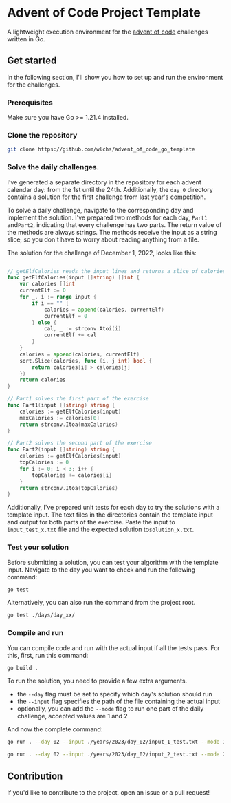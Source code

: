 # Advent of Code Project Template

A lightweight execution environment for the [advent of code](https://adventofcode.com/) challenges written in Go.

## Get started

In the following section, I'll show you how to set up and run the environment for the challenges.

### Prerequisites

Make sure you have Go >= 1.21.4 installed.

### Clone the repository

```sh
git clone https://github.com/wlchs/advent_of_code_go_template
```

### Solve the daily challenges.

I've generated a separate directory in the repository for each advent calendar day: from the 1st until the 24th. Additionally, the `day_0`
directory contains a solution for the first challenge from last year's competition.

To solve a daily challenge, navigate to the corresponding day and implement the solution. I've prepared two methods for each day, `Part1`
and`Part2`, indicating that every challenge has two parts. The return value of the methods are always strings. The methods receive the input
as a string slice, so you don't have to worry about reading anything from a file.

The solution for the challenge of December 1, 2022, looks like this:

```go

// getElfCalories reads the input lines and returns a slice of calories for each elf
func getElfCalories(input []string) []int {
    var calories []int
    currentElf := 0
    for _, i := range input {
        if i == "" {
            calories = append(calories, currentElf)
            currentElf = 0
        } else {
            cal, _ := strconv.Atoi(i)
            currentElf += cal
        }
    }
    calories = append(calories, currentElf)
    sort.Slice(calories, func (i, j int) bool {
        return calories[i] > calories[j]
    })
    return calories
}

// Part1 solves the first part of the exercise
func Part1(input []string) string {
    calories := getElfCalories(input)
    maxCalories := calories[0]
    return strconv.Itoa(maxCalories)
}

// Part2 solves the second part of the exercise
func Part2(input []string) string {
    calories := getElfCalories(input)
    topCalories := 0
    for i := 0; i < 3; i++ {
        topCalories += calories[i]
    }
    return strconv.Itoa(topCalories)
}

```

Additionally, I've prepared unit tests for each day to try the solutions with a template input. The text files in the directories contain
the template input and output for both parts of the exercise. Paste the input to `input_test_x.txt` file and the expected solution
to`solution_x.txt`.

### Test your solution

Before submitting a solution, you can test your algorithm with the template input. Navigate to the day you want to check and run the
following command:

```sh
go test
```

Alternatively, you can also run the command from the project root.

```sh
go test ./days/day_xx/
```

### Compile and run

You can compile code and run with the actual input if all the tests pass. For this, first, run this command:

```sh
go build .
```

To run the solution, you need to provide a few extra arguments.
* the `--day` flag must be set to specify which day's solution should run
* the `--input` flag specifies the path of the file containing the actual input
* optionally, you can add the `--mode` flag to run one part of the daily challenge, accepted values are 1 and 2

And now the complete command:

```sh
go run . --day 02 --input ./years/2023/day_02/input_1_test.txt --mode 1 --year 2023
```

```sh
go run . --day 02 --input ./years/2023/day_02/input_2_test.txt --mode 2 --year 2023
```

## Contribution

If you'd like to contribute to the project, open an issue or a pull request!